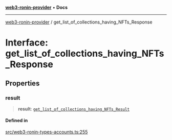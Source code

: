 [**web3-ronin-provider**](../README.md) • **Docs**

***

[web3-ronin-provider](../globals.md) / get\_list\_of\_collections\_having\_NFTs\_Response

# Interface: get\_list\_of\_collections\_having\_NFTs\_Response

## Properties

### result

> **result**: [`get_list_of_collections_having_NFTs_Result`](get_list_of_collections_having_NFTs_Result.md)

#### Defined in

[src/web3-ronin-types-accounts.ts:255](https://github.com/chuacw/web3-ronin-provider/blob/4a5337409914c1435eb29cf10385b5e91a5e50ae/src/web3-ronin-types-accounts.ts#L255)
